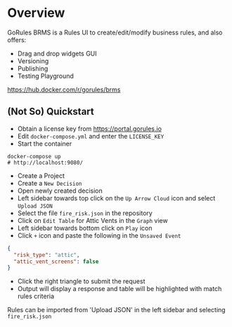 # Overview
GoRules BRMS is a Rules UI to create/edit/modify business rules, and also offers:
* Drag and drop widgets GUI
* Versioning
* Publishing
* Testing Playground

https://hub.docker.com/r/gorules/brms

## (Not So) Quickstart
* Obtain a license key from https://portal.gorules.io
* Edit `docker-compose.yml` and enter the `LICENSE_KEY`
* Start the container
```shell
docker-compose up
# http://localhost:9080/
```
* Create a Project
* Create a `New Decision`
* Open newly created decision
* Left sidebar towards top click on the `Up Arrow Cloud` icon and select `Upload JSON`
* Select the file `fire_risk.json` in the repository
* Click on `Edit Table` for Attic Vents in the `Graph` view
* Left sidebar towards bottom click on `Play` icon
* Click `+` icon and paste the following in the `Unsaved Event`
```json
{
  "risk_type": "attic",
  "attic_vent_screens": false
}
```
* Click the right triangle to submit the request
* Output will display a response and table will be highlighted with match rules criteria

Rules can be imported from 'Upload JSON' in the left sidebar and selecting `fire_risk.json`
